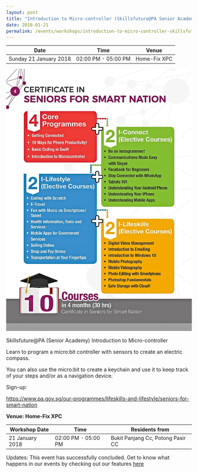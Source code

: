 ```yaml
---
layout: post
title: "Introduction to Micro-controller (Skillsfuture@PA Senior Academy)"
date: 2018-01-21
permalink: /events/workshops/introduction-to-micro-controller-skillsfuture-at-PA-senior-academy
---
```


| Date | Time | Venue |
|--------|---|---|
| Sunday 21 January 2018  | 02:00 PM - 05:00 PM | Home-Fix XPC |

![hi](/images/events/workshops-and-exhibitions/SmartNation2.jpg)



Skillsfuture@PA (Senior Academy) Introduction to Micro-controller



Learn to program a micro:bit controller with sensors to create an electric compass.

You can also use the micro:bit to create a keychain and use it to keep track of your steps and/or as a navigation device.

 

Sign-up:

https://www.pa.gov.sg/our-programmes/lifeskills-and-lifestyle/seniors-for-smart-nation



**Venue: Home-Fix XPC**

| Workshop Date | Time | Residents from |
|--------|---|---|
| 21 January 2018  | 02:00 PM - 05:00 PM | Bukit Panjang Cc, Potong Pasir CC |


Updates: This event has successfully concluded. Get to know what happens in our events by checking out our features <a href="" target="_blank">here</a>

